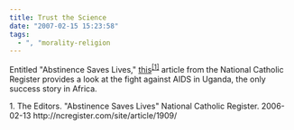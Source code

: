 ```yaml
---
title: Trust the Science
date: "2007-02-15 15:23:58"
tags:
  - ", "morality-religion
---
```

Entitled "Abstinence Saves Lives," [this][]<sup>[\[1\]][this]</sup> article from the National Catholic Register provides a look at the fight against AIDS in Uganda, the only success story in Africa.

<div markdown="1" class="postrefs">
1. The Editors.  "Abstinence Saves Lives" National Catholic Register.  2006-02-13 http://ncregister.com/site/article/1909/
</div>

[this]: http://ncregister.com/site/article/1909/ "Abstinence Saves Lives"

